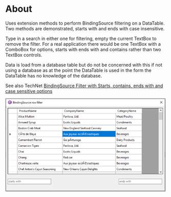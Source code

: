 ﻿# About

Uses extension methods to perform BindingSource filtering on a DataTable. Two methods are demonstrated, starts with and ends with case insensitive. 

Type in a search in either one for filtering, empty the current TextBox to remove the filter. For a real application there would be one TextBox with a ComboBox for options, starts with ends with and contains rather than two TextBox controls. 

Data is load from a database table but do not be concerned with this if not using a database as at the point the DataTable is used in the form the DataTable has no knowledge of the database.

See also TechNet [BindingSource Filter with Starts, contains, ends with and case sensitive options](https://social.technet.microsoft.com/wiki/contents/articles/53413.bindingsource-filter-with-starts-contains-ends-with-and-case-sensitive-options.aspx)

![im](../assets/BindingSourceFilter.png)
